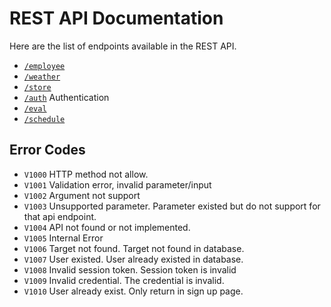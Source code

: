 # REST API Documentation

Here are the list of endpoints available in the REST API.

- [`/employee`](API/employee.md)
- [`/weather`](API/weather.md)
- [`/store`](API/store.md)
- [`/auth`](API/authentication.md) Authentication
- [`/eval`](API/eval.md)
- [`/schedule`](API/schedule.md)

## Error Codes

- `V1000` HTTP method not allow.
- `V1001` Validation error, invalid parameter/input
- `V1002` Argument not support
- `V1003` Unsupported parameter. Parameter existed but do not support for that api endpoint.
- `V1004` API not found or not implemented.
- `V1005` Internal Error
- `V1006` Target not found. Target not found in database.
- `V1007` User existed. User already existed in database.
- `V1008` Invalid session token. Session token is invalid
- `V1009` Invalid credential. The credential is invalid.
- `V1010` User already exist. Only return in sign up page.
